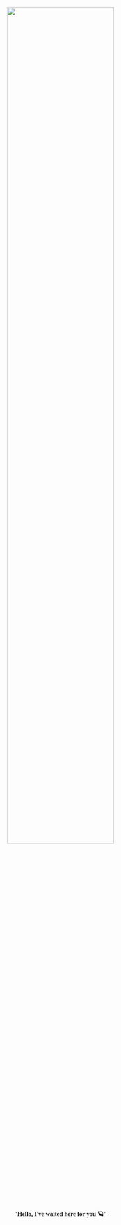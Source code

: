 <p align="center" width="100%">
  <img width="70%" src="https://media1.tenor.com/m/YV1LR_Vx0bIAAAAC/dario-dario-moccia.gif" /><br><br>
  <font face="Coolvetica">
    <b align="center">"Hello, I've waited here for you 🪐"</b>
  </font>
</p>

